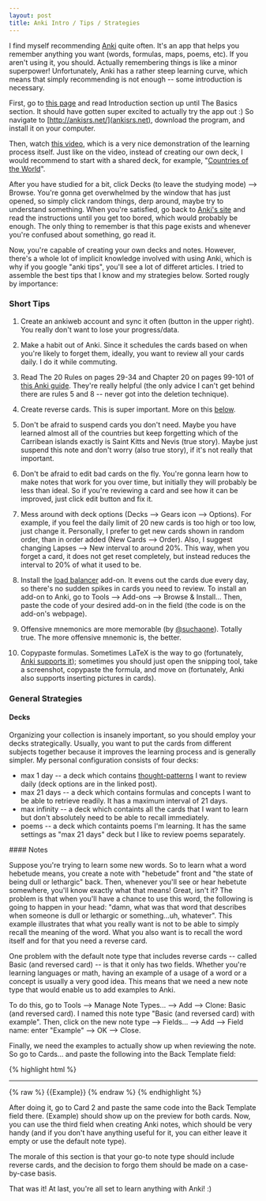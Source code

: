 ```yaml
---
layout: post
title: Anki Intro / Tips / Strategies
---
```


I find myself recommending [Anki](http://ankisrs.net/) quite often. It's an app that helps you remember anything you want (words, formulas, maps, poems, etc). If you aren't using it, you should. Actually remembering things is like a minor superpower! Unfortunately, Anki has a rather steep learning curve, which means that simply recommending is not enough -- some introduction is necessary. 

First, go to [this page](http://ankisrs.net/docs/manual.html#introduction) and read Introduction section up until The Basics section. It should have gotten super excited to actually try the app out :) So navigate to [http://ankisrs.net/](ankisrs.net), download the program, and install it on your computer.

Then, watch [this video](https://www.youtube.com/watch?v=QS2G-k2hQyg), which is a very nice demonstration of the learning process itself. Just like on the video, instead of creating our own deck, I would recommend to start with a shared deck, for example, "[Countries of the World](https://ankiweb.net/shared/info/2915332392)".

After you have studied for a bit, click Decks (to leave the studying mode) --> Browse. You're gonna get overwhelmed by the window that has just opened, so simply click random things, derp around, maybe try to understand something. When you're satisfied, go back to [Anki's site](http://ankisrs.net/docs/manual.html#the-basics) and read the instructions until you get too bored, which would probably be enough. The only thing to remember is that this page exists and whenever you're confused about something, go read it.

Now, you're capable of creating your own decks and notes. However, there's a whole lot of implicit knowledge involved with using Anki, which is why if you google "anki tips", you'll see a lot of differet articles. I tried to assemble the best tips that I know and my strategies below. <!--excerpt--> Sorted rougly by importance:

### Short Tips

1. Create an ankiweb account and sync it often (button in the upper right). You really don't want to lose your progress/data.

2. Make a habit out of Anki. Since it schedules the cards based on when you're likely to forget them, ideally, you want to review all your cards daily. I do it while commuting.

3. Read The 20 Rules on pages 29-34 and Chapter 20 on pages 99-101 of [this Anki guide](https://alexvermeer.com/download/Anki-Essentials-v1.0.pdf). They're really helpful (the only advice I can't get behind there are rules 5 and 8 -- never got into the deletion technique).

3. Create reverse cards. This is super important. More on this [below](#Notes).

4. Don't be afraid to suspend cards you don't need. Maybe you have learned almost all of the countries but keep forgetting which of the Carribean islands exactly is Saint Kitts and Nevis (true story). Maybe just suspend this note and don't worry (also true story), if it's not really that important.

5. Don't be afraid to edit bad cards on the fly. You're gonna learn how to make notes that work for you over time, but initially they will probably be less than ideal. So if you're reviewing a card and see how it can be improved, just click edit button and fix it.

6. Mess around with deck options (Decks --> Gears icon --> Options). For example, if you feel the daily limit of 20 new cards is too high or too low, just change it. Personally, I prefer to get new cards shown in random order, than in order added (New Cards --> Order). Also, I suggest changing Lapses --> New interval to around 20%. This way, when you forget a card, it does not get reset completely, but instead reduces the interval to 20% of what it used to be.

7. Install the [load balancer](https://ankiweb.net/shared/info/1417170896) add-on. It evens out the cards due every day, so there's no sudden spikes in cards you need to review. To install an add-on to Anki, go to Tools --> Add-ons --> Browse & Install... Then, paste the code of your desired add-on in the field (the code is on the add-on's webpage).

8. Offensive mnemonics are more memorable (by [@suchaone](https://twitter.com/suchaone/status/789029127604940800)). Totally true. The more offensive mnemonic is, the better.

9. Copypaste formulas. Sometimes LaTeX is the way to go (fortunately, [Anki supports it](http://ankisrs.net/docs/manual.html#latex-support)); sometimes you should just open the snipping tool, take a screenshot, copypaste the formula, and move on (fortunately, Anki also supports inserting pictures in cards).

### General Strategies

#### Decks

Organizing your collection is insanely important, so you should employ your decks strategically. Usually, you want to put the cards from different subjects together because it improves the learning process and is generally simpler. My personal configuration consists of four decks:

- max 1 day -- a deck which contains [thought-patterns](http://guzey.com/blog/thought-patterns-marginal) I want to review daily (deck options are in the linked post).
- max 21 days -- a deck which contains formulas and concepts I want to be able to retrieve readily. It has a maximum interval of 21 days.
- max infinity -- a deck which containts all the cards that I want to learn but don't absolutely need to be able to recall immediately.
- poems -- a deck which containts poems I'm learning. It has the same settings as "max 21 days" deck but I like to review poems separately.

<div id="Notes"></div>
#### Notes

Suppose you're trying to learn some new words. So to learn what a word hebetude means, you create a note with "hebetude" front and "the state of being dull or lethargic" back. Then, whenever you'll see or hear hebetute somewhere, you'll know exactly what that means! Great, isn't it? The problem is that when you'll have a chance to use this word, the following is going to happen in your head: "damn, what was that word that describes when someone is dull or lethargic or something...uh, whatever". This example illustrates that what you really want is not to be able to simply recall the meaning of the word. What you also want is to recall the word itself and for that you need a reverse card.

One problem with the default note type that includes reverse cards -- called Basic (and reversed card) -- is that it only has two fields. Whether you're learning languages or math, having an example of a usage of a word or a concept is usually a very good idea. This means that we need a new note type that would enable us to add examples to Anki.

To do this, go to Tools --> Manage Note Types... --> Add -->  Clone: Basic (and reversed card). I named this note type "Basic (and reversed card) with example". Then, click on the new note type --> Fields... --> Add --> Field name: enter "Example" --> OK --> Close.

Finally, we need the examples to actually show up when reviewing the note. So go to Cards... and paste the following into the Back Template field:

{% highlight html %}

<hr>
{% raw %}
{{Example}}
{% endraw %}
{% endhighlight %}

After doing it, go to Card 2 and paste the same code into the Back Template field there. (Example) should show up on the preview for both cards. Now, you can use the third field when creating Anki notes, which should be very handy (and if you don't have anything useful for it, you can either leave it empty or use the default note type).

The morale of this section is that your go-to note type should include reverse cards, and the decision to forgo them should be made on a case-by-case basis.

That was it! At last, you're all set to learn anything with Anki! :)